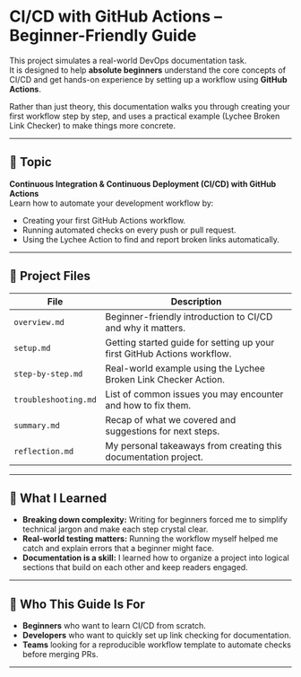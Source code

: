 # CI/CD with GitHub Actions – Beginner-Friendly Guide  

This project simulates a real-world DevOps documentation task.  
It is designed to help **absolute beginners** understand the core concepts of CI/CD and get hands-on experience by setting up a workflow using **GitHub Actions**.   

Rather than just theory, this documentation walks you through creating your first workflow step by step, and uses a practical example (Lychee Broken Link Checker) to make things more concrete.   

---

## 🔧 Topic  
**Continuous Integration & Continuous Deployment (CI/CD) with GitHub Actions**  
Learn how to automate your development workflow by:  
- Creating your first GitHub Actions workflow.  
- Running automated checks on every push or pull request.  
- Using the Lychee Action to find and report broken links automatically.  

---

## 📂 Project Files  

| File               | Description |
|--------------------|-------------|
| `overview.md`  | Beginner-friendly introduction to CI/CD and why it matters. |
| `setup.md` | Getting started guide for setting up your first GitHub Actions workflow. |
| `step-by-step.md`  | Real-world example using the Lychee Broken Link Checker Action. |
| `troubleshooting.md` | List of common issues you may encounter and how to fix them. |
| `summary.md`       | Recap of what we covered and suggestions for next steps. |
| `reflection.md`    | My personal takeaways from creating this documentation project. |


---


## 🌱 What I Learned  

- **Breaking down complexity:** Writing for beginners forced me to simplify technical jargon and make each step crystal clear.  
- **Real-world testing matters:** Running the workflow myself helped me catch and explain errors that a beginner might face.  
- **Documentation is a skill:** I learned how to organize a project into logical sections that build on each other and keep readers engaged.  

---

## 📜 Who This Guide Is For  

- **Beginners** who want to learn CI/CD from scratch.  
- **Developers** who want to quickly set up link checking for documentation.  
- **Teams** looking for a reproducible workflow template to automate checks before merging PRs.  

---


